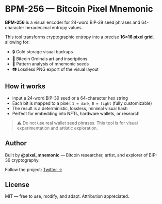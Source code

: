 # BPM-256 — Bitcoin Pixel Mnemonic

**BPM-256** is a visual encoder for 24-word BIP-39 seed phrases and 64-character hexadecimal entropy values.

This tool transforms cryptographic entropy into a precise **16×16 pixel grid**, allowing for:

- 🔒 Cold storage visual backups  
- 🎨 Bitcoin Ordinals art and inscriptions  
- 🧠 Pattern analysis of mnemonic seeds  
- 📷 Lossless PNG export of the visual layout

## How it works

- Input a 24-word BIP-39 seed or a 64-character hex string  
- Each bit is mapped to a pixel: `1 = dark`, `0 = light` (fully customizable)  
- The result is a deterministic, lossless, minimal visual hash  
- Perfect for embedding into NFTs, hardware wallets, or research

> ⚠️ Do not use real wallet seed phrases. This tool is for visual experimentation and artistic exploration.

## Author

Built by **@pixel_mnemonic** — Bitcoin researcher, artist, and explorer of BIP-39 cryptography.

Follow the project:
[Twitter →](https://twitter.com/pixel_mnemonic)

## License

MIT — free to use, modify, and adapt. Attribution appreciated.

